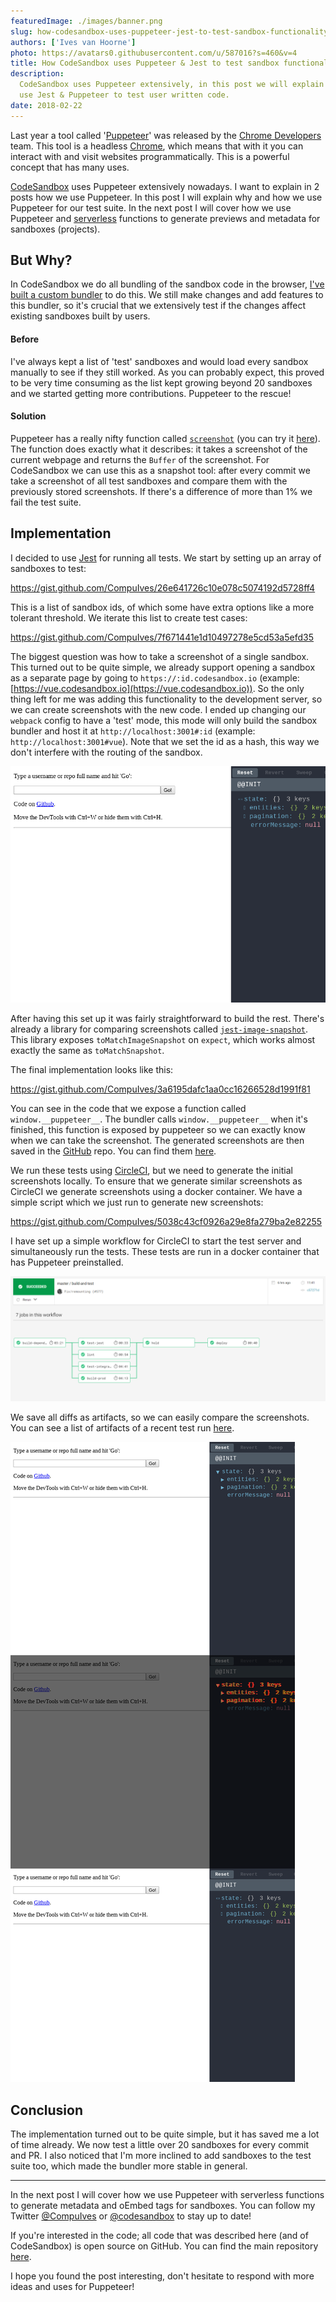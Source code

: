 ```yaml
---
featuredImage: ./images/banner.png
slug: how-codesandbox-uses-puppeteer-jest-to-test-sandbox-functionality
authors: ['Ives van Hoorne']
photo: https://avatars0.githubusercontent.com/u/587016?s=460&v=4
title: How CodeSandbox uses Puppeteer & Jest to test sandbox functionality
description:
  CodeSandbox uses Puppeteer extensively, in this post we will explain how we
  use Jest & Puppeteer to test user written code.
date: 2018-02-22
---
```


Last year a tool called '[Puppeteer](https://github.com/GoogleChrome/puppeteer)'
was released by the [Chrome Developers](https://twitter.com/ChromiumDev) team.
This tool is a headless [Chrome](https://google.com/chrome), which means that
with it you can interact with and visit websites programmatically. This is a
powerful concept that has many uses.

[CodeSandbox](https://codesandbox.io) uses Puppeteer extensively nowadays. I
want to explain in 2 posts how we use Puppeteer. In this post I will explain why
and how we use Puppeteer for our test suite. In the next post I will cover how
we use Puppeteer and
[serverless](https://martinfowler.com/articles/serverless.html) functions to
generate previews and metadata for sandboxes (projects).

## But Why?

In CodeSandbox we do all bundling of the sandbox code in the browser,
[I've built a custom bundler](/post/creating-a-parallel-offline-extensible-browser-based-bundler-for-codesandbox)
to do this. We still make changes and add features to this bundler, so it's
crucial that we extensively test if the changes affect existing sandboxes built
by users.

#### Before

I've always kept a list of 'test' sandboxes and would load every sandbox
manually to see if they still worked. As you can probably expect, this proved to
be very time consuming as the list kept growing beyond 20 sandboxes and we
started getting more contributions. Puppeteer to the rescue!

#### Solution

Puppeteer has a really nifty function called
[`screenshot`](https://github.com/GoogleChrome/puppeteer/blob/master/docs/api.md#pagescreenshotoptions)
(you can try it [here](https://try-puppeteer.appspot.com)). The function does
exactly what it describes: it takes a screenshot of the current webpage and
returns the `Buffer` of the screenshot. For CodeSandbox we can use this as a
snapshot tool: after every commit we take a screenshot of all test sandboxes and
compare them with the previously stored screenshots. If there's a difference of
more than 1% we fail the test suite.

## Implementation

I decided to use [Jest](https://github.com/facebook/jest) for running all tests.
We start by setting up an array of sandboxes to test:

https://gist.github.com/CompuIves/26e641726c10e078c5074192d5728ff4

This is a list of sandbox ids, of which some have extra options like a more
tolerant threshold. We iterate this list to create test cases:

https://gist.github.com/CompuIves/7f671441e1d10497278e5cd53a5efd35

The biggest question was how to take a screenshot of a single sandbox. This
turned out to be quite simple, we already support opening a sandbox as a
separate page by going to `https://:id.codesandbox.io` (example:
[https://vue.codesandbox.io](https://vue.codesandbox.io)). So the only thing
left for me was adding this functionality to the development server, so we can
create screenshots with the new code. I ended up changing our `webpack` config
to have a 'test' mode, this mode will only build the sandbox bundler and host it
at `http://localhost:3001#:id` (example: `http://localhost:3001#vue`). Note that
we set the id as a hash, this way we don't interfere with the routing of the
sandbox.

![A generated screenshot of a todo redux example](./images/0.png)

After having this set up it was fairly straightforward to build the rest.
There's already a library for comparing screenshots called
[`jest-image-snapshot`](https://github.com/americanexpress/jest-image-snapshot).
This library exposes `toMatchImageSnapshot` on `expect`, which works almost
exactly the same as `toMatchSnapshot`.

The final implementation looks like this:

https://gist.github.com/CompuIves/3a6195dafc1aa0cc16266528d1991f81

You can see in the code that we expose a function called `window.__puppeteer__`.
The bundler calls `window.__puppeteer__` when it's finished, this function is
exposed by puppeteer so we can exactly know when we can take the screenshot. The
generated screenshots are then saved in the [GitHub](https://github.com) repo.
You can find them
[here](https://github.com/codesandbox/codesandbox-client/blob/master/packages/app/integration-tests/tests/__image_snapshots__/).

We run these tests using [CircleCI](https://circleci.com), but we need to
generate the initial screenshots locally. To ensure that we generate similar
screenshots as CircleCI we generate screenshots using a docker container. We
have a simple script which we just run to generate new screenshots:

https://gist.github.com/CompuIves/5038c43cf0926a29e8fa279ba2e82255

I have set up a simple workflow for CircleCI to start the test server and
simultaneously run the tests. These tests are run in a docker container that has
Puppeteer preinstalled.

![The workflow of CodeSandbox, notice the test-integrations step](./images/1.png)

We save all diffs as artifacts, so we can easily compare the screenshots. You
can see a list of artifacts of a recent test run
[here](https://circleci.com/gh/codesandbox/codesandbox-client/4291#artifacts/containers/0).

![A diff artifact: the arrows are different](./images/2.png)

## Conclusion

The implementation turned out to be quite simple, but it has saved me a lot of
time already. We now test a little over 20 sandboxes for every commit and PR. I
also noticed that I'm more inclined to add sandboxes to the test suite too,
which made the bundler more stable in general.

---

In the next post I will cover how we use Puppeteer with serverless functions to
generate metadata and oEmbed tags for sandboxes. You can follow my Twitter
[@CompuIves](https://twitter.com/CompuIves) or
[@codesandbox](https://twitter.com/codesandbox) to stay up to date!

If you're interested in the code; all code that was described here (and of
CodeSandbox) is open source on GitHub. You can find the main repository
[here](https://github.com/codesandbox/codesandbox-client).

I hope you found the post interesting, don't hesitate to respond with more ideas
and uses for Puppeteer!
